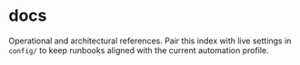 # docs

Operational and architectural references. Pair this index with live settings in `config/` to keep runbooks aligned with the current automation profile.
